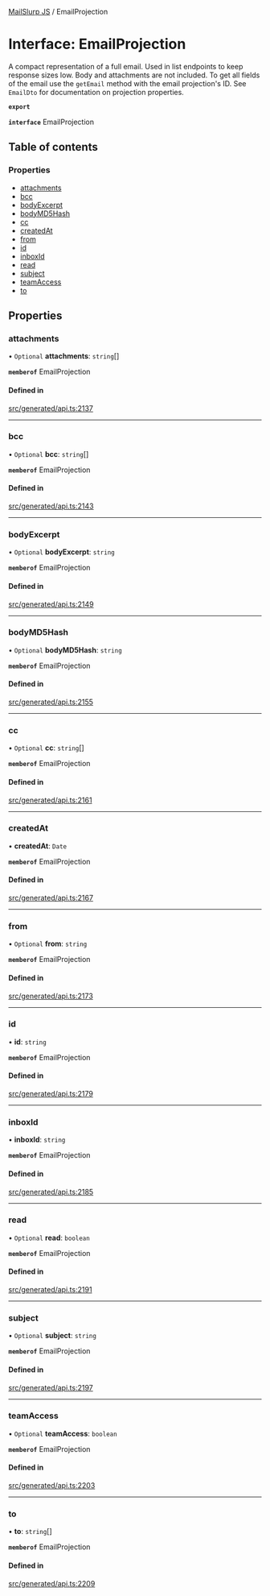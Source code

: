 [MailSlurp JS](../README.md) / EmailProjection

# Interface: EmailProjection

A compact representation of a full email. Used in list endpoints to keep response sizes low. Body and attachments are not included. To get all fields of the email use the `getEmail` method with the email projection's ID. See `EmailDto` for documentation on projection properties.

**`export`**

**`interface`** EmailProjection

## Table of contents

### Properties

- [attachments](EmailProjection.md#attachments)
- [bcc](EmailProjection.md#bcc)
- [bodyExcerpt](EmailProjection.md#bodyexcerpt)
- [bodyMD5Hash](EmailProjection.md#bodymd5hash)
- [cc](EmailProjection.md#cc)
- [createdAt](EmailProjection.md#createdat)
- [from](EmailProjection.md#from)
- [id](EmailProjection.md#id)
- [inboxId](EmailProjection.md#inboxid)
- [read](EmailProjection.md#read)
- [subject](EmailProjection.md#subject)
- [teamAccess](EmailProjection.md#teamaccess)
- [to](EmailProjection.md#to)

## Properties

### attachments

• `Optional` **attachments**: `string`[]

**`memberof`** EmailProjection

#### Defined in

[src/generated/api.ts:2137](https://github.com/mailslurp/mailslurp-client/blob/8c02983/src/generated/api.ts#L2137)

___

### bcc

• `Optional` **bcc**: `string`[]

**`memberof`** EmailProjection

#### Defined in

[src/generated/api.ts:2143](https://github.com/mailslurp/mailslurp-client/blob/8c02983/src/generated/api.ts#L2143)

___

### bodyExcerpt

• `Optional` **bodyExcerpt**: `string`

**`memberof`** EmailProjection

#### Defined in

[src/generated/api.ts:2149](https://github.com/mailslurp/mailslurp-client/blob/8c02983/src/generated/api.ts#L2149)

___

### bodyMD5Hash

• `Optional` **bodyMD5Hash**: `string`

**`memberof`** EmailProjection

#### Defined in

[src/generated/api.ts:2155](https://github.com/mailslurp/mailslurp-client/blob/8c02983/src/generated/api.ts#L2155)

___

### cc

• `Optional` **cc**: `string`[]

**`memberof`** EmailProjection

#### Defined in

[src/generated/api.ts:2161](https://github.com/mailslurp/mailslurp-client/blob/8c02983/src/generated/api.ts#L2161)

___

### createdAt

• **createdAt**: `Date`

**`memberof`** EmailProjection

#### Defined in

[src/generated/api.ts:2167](https://github.com/mailslurp/mailslurp-client/blob/8c02983/src/generated/api.ts#L2167)

___

### from

• `Optional` **from**: `string`

**`memberof`** EmailProjection

#### Defined in

[src/generated/api.ts:2173](https://github.com/mailslurp/mailslurp-client/blob/8c02983/src/generated/api.ts#L2173)

___

### id

• **id**: `string`

**`memberof`** EmailProjection

#### Defined in

[src/generated/api.ts:2179](https://github.com/mailslurp/mailslurp-client/blob/8c02983/src/generated/api.ts#L2179)

___

### inboxId

• **inboxId**: `string`

**`memberof`** EmailProjection

#### Defined in

[src/generated/api.ts:2185](https://github.com/mailslurp/mailslurp-client/blob/8c02983/src/generated/api.ts#L2185)

___

### read

• `Optional` **read**: `boolean`

**`memberof`** EmailProjection

#### Defined in

[src/generated/api.ts:2191](https://github.com/mailslurp/mailslurp-client/blob/8c02983/src/generated/api.ts#L2191)

___

### subject

• `Optional` **subject**: `string`

**`memberof`** EmailProjection

#### Defined in

[src/generated/api.ts:2197](https://github.com/mailslurp/mailslurp-client/blob/8c02983/src/generated/api.ts#L2197)

___

### teamAccess

• `Optional` **teamAccess**: `boolean`

**`memberof`** EmailProjection

#### Defined in

[src/generated/api.ts:2203](https://github.com/mailslurp/mailslurp-client/blob/8c02983/src/generated/api.ts#L2203)

___

### to

• **to**: `string`[]

**`memberof`** EmailProjection

#### Defined in

[src/generated/api.ts:2209](https://github.com/mailslurp/mailslurp-client/blob/8c02983/src/generated/api.ts#L2209)
